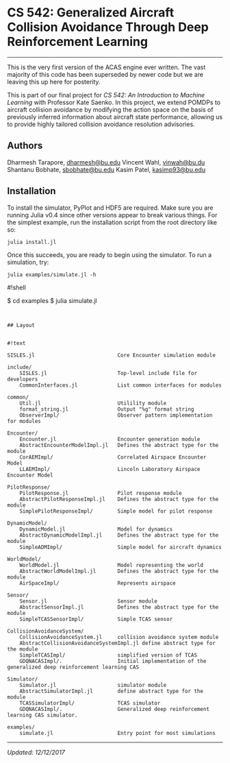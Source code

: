 # CS 542: Generalized Aircraft Collision Avoidance Through Deep Reinforcement Learning

<hr/>
This is the very first version of the ACAS engine ever written. The vast majority of this code has been superseded by newer code but we are leaving this up here for posterity.


This is part of our final project for <i>CS 542: An Introduction to Machine Learning</i> with Professor Kate Saenko. In this project, we extend POMDPs to aircraft collision avoidance by modifying the action space on the basis of previously inferred information about aircraft state performance, allowing us to provide highly tailored collision avoidance resolution advisories.

## Authors

Dharmesh Tarapore, dharmesh@bu.edu
Vincent Wahl, vinwah@bu.du
Shantanu Bobhate, sbobhate@bu.edu
Kasim Patel, kasimp93@bu.edu

## Installation

To install the simulator, PyPlot and HDF5 are required. Make sure you are running Julia v0.4 since other versions appear to break various things. For the simplest example, run the installation script from the root directory like so:

```
julia install.jl

```

Once this succeeds, you are ready to begin using the simulator. To run a simulation, try:

```
julia examples/simulate.jl -h
```

#!shell

$ cd examples
$ julia simulate.jl

```


## Layout


#!text

SISLES.jl                           Core Encounter simulation module

include/
    SISLES.jl                       Top-level include file for developers
    CommonInterfaces.jl             List common interfaces for modules

common/
    Util.jl                         Utilility module
    format_string.jl                Output "%g" format string
    ObserverImpl/                   Observer pattern implementation for modules

Encounter/
    Encounter.jl                    Encounter generation module
    AbstractEncounterModelImpl.jl   Defines the abstract type for the module
    CorAEMImpl/                     Correlated Airspace Encounter Model
    LLAEMImpl/                      Lincoln Laboratory Airspace Encounter Model

PilotResponse/
    PilotResponse.jl                Pilot response module
    AbstractPilotResponseImpl.jl    Defines the abstract type for the module
    SimplePilotResponseImpl/        Simple model for pilot response

DynamicModel/
    DynamicModel.jl                 Model for dynamics
    AbstractDynamicModelImpl.jl     Defines the abstract type for the module
    SimpleADMImpl/                  Simple model for aircraft dynamics

WorldModel/
    WorldModel.jl                   Model representing the world
    AbstractWorldModelImpl.jl       Defines the abstract type for the module
    AirSpaceImpl/                   Represents airspace

Sensor/
    Sensor.jl                       Sensor module
    AbstractSensorImpl.jl           Defines the abstract type for the module
    SimpleTCASSensorImpl/           Simple TCAS sensor

CollisionAvoidanceSystem/
    CollisionAvoidanceSystem.jl     collision avoidance system module
    AbstractCollisionAvoidanceSystemImpl.jl define abstract type for the module
    SimpleTCASImpl/                 simplified version of TCAS
    GDQNACASImpl/.                  Initial implementation of the generalized deep reinforcement learning CAS

Simulator/
    Simulator.jl                    simulator module
    AbstractSimulatorImpl.jl        define abstract type for the module
    TCASSimulatorImpl/              TCAS simulator
    GDQNACASImpl/.                  Generalized deep reinforcement learning CAS simulator.

examples/
    simulate.jl                     Entry point for most simulations
```


***

*Updated: 12/12/2017*
